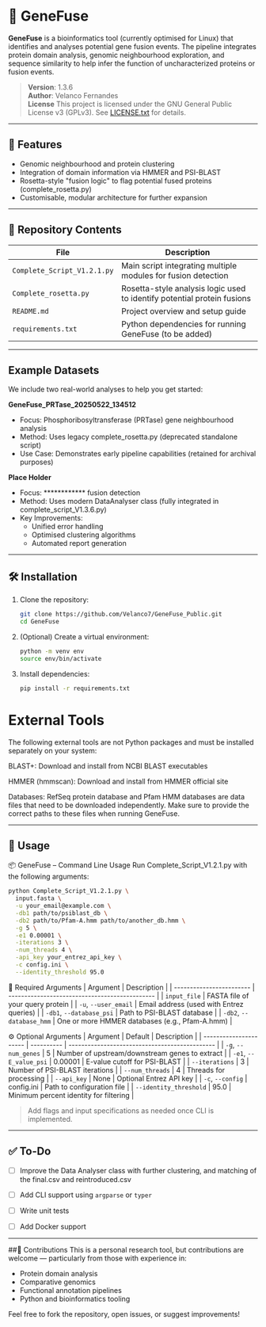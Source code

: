 # 🧬 GeneFuse

**GeneFuse** is a bioinformatics tool (currently optimised for Linux) that identifies and analyses potential gene fusion events. The pipeline integrates protein domain analysis, genomic neighbourhood exploration, and sequence similarity to help infer the function of uncharacterized proteins or fusion events.

> **Version**: 1.3.6  
> **Author**: Velanco Fernandes   
> **License** This project is licensed under the GNU General Public License v3 (GPLv3). See [LICENSE.txt](LICENSE.txt) for details.  

---

## 🚀 Features

- Genomic neighbourhood and protein clustering
- Integration of domain information via HMMER and PSI-BLAST
- Rosetta-style "fusion logic" to flag potential fused proteins (complete_rosetta.py)
- Customisable, modular architecture for further expansion

---

## 📁 Repository Contents

| File | Description |
|------|-------------|
| `Complete_Script_V1.2.1.py` | Main script integrating multiple modules for fusion detection |
| `Complete_rosetta.py` | Rosetta-style analysis logic used to identify potential protein fusions |
| `README.md` | Project overview and setup guide |
| `requirements.txt` | Python dependencies for running GeneFuse (to be added) |

---

## Example Datasets

We include two real-world analyses to help you get started:

**GeneFuse_PRTase_20250522_134512** 
  - Focus: Phosphoribosyltransferase (PRTase) gene neighbourhood analysis 
  - Method: Uses legacy complete_rosetta.py (deprecated standalone script) 
  - Use Case: Demonstrates early pipeline capabilities (retained for archival purposes) 

**Place Holder** 
   - Focus: ************ fusion detection 
   - Method: Uses modern DataAnalyser class (fully integrated in complete_script_V1.3.6.py) 
   - Key Improvements: 
     - Unified error handling 
     - Optimised clustering algorithms 
     - Automated report generation 

---

## 🛠️ Installation

1. Clone the repository:
   ```bash
   git clone https://github.com/Velanco7/GeneFuse_Public.git
   cd GeneFuse
   ```

2. (Optional) Create a virtual environment:
   ```bash
   python -m venv env
   source env/bin/activate
   ```

3. Install dependencies:
   ```bash
   pip install -r requirements.txt
   ```
# External Tools

The following external tools are not Python packages and must be installed separately on your system:

BLAST+:
Download and install from NCBI BLAST executables

HMMER (hmmscan):
Download and install from HMMER official site

Databases:
RefSeq protein database and Pfam HMM databases are data files that need to be downloaded independently. Make sure to provide the correct paths to these files when running GeneFuse.


---

## 🧪 Usage


📦 GeneFuse – Command Line Usage
Run Complete_Script_V1.2.1.py with the following arguments:

```bash
python Complete_Script_V1.2.1.py \
  input.fasta \
  -u your_email@example.com \
  -db1 path/to/psiblast_db \
  -db2 path/to/Pfam-A.hmm path/to/another_db.hmm \
  -g 5 \
  -e1 0.00001 \
  -iterations 3 \
  -num_threads 4 \
  -api_key your_entrez_api_key \
  -c config.ini \
  --identity_threshold 95.0
```

🧾 Required Arguments
| Argument                 | Description                                    |
| ------------------------ | ---------------------------------------------- |
| `input_file`             | FASTA file of your query protein               |
| `-u`, `--user_email`     | Email address (used with Entrez queries)       |
| `-db1`, `--database_psi` | Path to PSI-BLAST database                     |
| `-db2`, `--database_hmm` | One or more HMMER databases (e.g., Pfam-A.hmm) |


⚙️ Optional Arguments
| Argument               | Default    | Description                                    |
| ---------------------- | ---------- | ---------------------------------------------- |
| `-g`, `--num_genes`    | 5          | Number of upstream/downstream genes to extract |
| `-e1`, `--E_value_psi` | 0.00001    | E-value cutoff for PSI-BLAST                   |
| `--iterations`         | 3          | Number of PSI-BLAST iterations                 |
| `--num_threads`        | 4          | Threads for processing                         |
| `--api_key`            | None       | Optional Entrez API key                        |
| `-c`, `--config`       | config.ini | Path to configuration file                     |
| `--identity_threshold` | 95.0       | Minimum percent identity for filtering         |


> Add flags and input specifications as needed once CLI is implemented.

---

## ✅ To-Do

- [ ] Improve the Data Analyser class with further clustering, and matching of the final.csv and reintroduced.csv
- [ ] Add CLI support using `argparse` or `typer`
- [ ] Write unit tests
- [ ] Add Docker support


---


##🤝 Contributions
This is a personal research tool, but contributions are welcome — particularly from those with experience in:

- Protein domain analysis
- Comparative genomics
- Functional annotation pipelines
- Python and bioinformatics tooling

Feel free to fork the repository, open issues, or suggest improvements!


